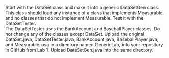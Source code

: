 Start with the DataSet class and make it into a generic DataSetGen class.  This class should load any instance of a class that implements Measurable, and no classes that do not implement Measurable.  Test it with the DataSetTester.  
The DataSetTester uses the BankAccount and BaseballPlayer classes.  Do not change any of the classes except DataSet. 
Upload the original DataSet.java, DataSetTester.java, BankAccount.java, BaseballPlayer.java, and Measurable.java in a directory named GenericLab, into your repository in GitHub from Lab 1.  Upload DataSetGen.java into the same directory.
